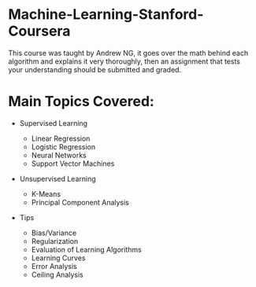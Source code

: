 # Machine-Learning-Stanford-Coursera
This course was taught by Andrew NG, it goes over the math behind each algorithm and explains it very thoroughly, then an assignment that tests your understanding should be submitted and graded.

# Main Topics Covered: 
* Supervised Learning
  * Linear Regression
  * Logistic Regression
  * Neural Networks
  * Support Vector Machines
  
* Unsupervised Learning
  * K-Means
  * Principal Component Analysis
  
* Tips
  * Bias/Variance
  * Regularization
  * Evaluation of Learning Algorithms 
  * Learning Curves
  * Error Analysis 
  * Ceiling Analysis 
